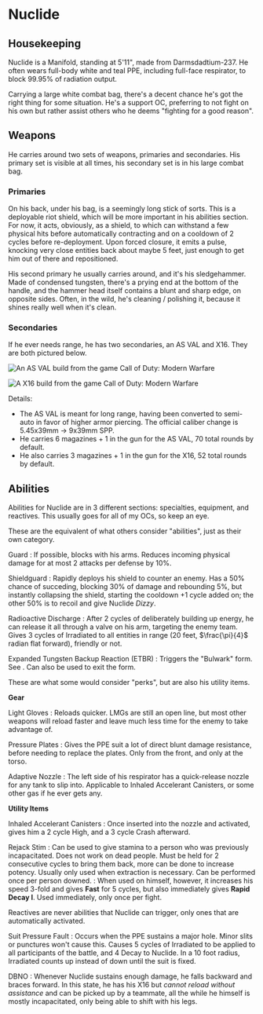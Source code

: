 # Nuclide

## Housekeeping

Nuclide is a Manifold, standing at 5'11", made from Darmsdadtium-237.
He often wears full-body white and teal PPE, including full-face respirator, to block 99.95% of radiation output.

Carrying a large white combat bag, there's a decent chance he's got the right thing for some situation.
He's a support OC, preferring to not fight on his own but rather assist others who he deems "fighting for a good reason".

## Weapons

He carries around two sets of weapons, primaries and secondaries.
His primary set is visible at all times, his secondary set is in his large combat bag.

### Primaries

On his back, under his bag, is a seemingly long stick of sorts.
This is a deployable riot shield, which will be more important in his abilities section.
For now, it acts, obviously, as a shield, to which can withstand a few physical hits before automatically contracting and on a cooldown of 2 cycles before re-deployment.
Upon forced closure, it emits a pulse, knocking very close entities back about maybe 5 feet, just enough to get him out of there and repositioned.

His second primary he usually carries around, and it's his sledgehammer.
Made of condensed tungsten, there's a prying end at the bottom of the handle, and the hammer head itself contains a blunt and sharp edge, on opposite sides.
Often, in the wild, he's cleaning / polishing it, because it shines really well when it's clean.

### Secondaries

If he ever needs range, he has two secondaries, an AS VAL and X16.
They are both pictured below.

![An AS VAL build from the game Call of Duty: Modern Warfare](Nuclide-AS-VAL.png)

![A X16 build from the game Call of Duty: Modern Warfare](Nuclide-X16.png)

Details:

* The AS VAL is meant for long range, having been converted to semi-auto in favor of higher armor piercing.
The official caliber change is 5.45x39mm -> 9x39mm SPP.
* He carries 6 magazines + 1 in the gun for the AS VAL, 70 total rounds by default.
* He also carries 3 magazines + 1 in the gun for the X16, 52 total rounds by default.

## Abilities

Abilities for Nuclide are in 3 different sections: specialties, equipment, and reactives.
This usually goes for all of my OCs, so keep an eye.

<tabs>

<tab id="special" title="Specialties">

These are the equivalent of what others consider "abilities", just as their own category.

Guard
: If possible, blocks with his arms. Reduces incoming physical damage for at most 2 attacks per defense by 10%.

Shieldguard
: Rapidly deploys his shield to counter an enemy. Has a 50% chance of succeding, blocking 30% of damage and rebounding 5%, but instantly collapsing the shield, starting the cooldown +1 cycle added on; the other 50% is to recoil and give Nuclide *Dizzy*.

Radioactive Discharge
: After 2 cycles of deliberately building up energy, he can release it all through a valve on his arm, targeting the enemy team.
Gives 3 cycles of Irradiated to all entities in range (20 feet, $\frac{\pi}{4}$ radian flat forward), friendly or not.

Expanded Tungsten Backup Reaction (ETBR)
: Triggers the "Bulwark" form.
See [](Nuclide-Bulwark.md).
Can also be used to exit the form.

</tab>

<tab id="equip" title="Equipment">

These are what some would consider "perks", but are also his utility items.

**Gear**

Light Gloves
: Reloads quicker.
LMGs are still an open line, but most other weapons will reload faster and leave much less time for the enemy to take advantage of.

Pressure Plates
: Gives the PPE suit a lot of direct blunt damage resistance, before needing to replace the plates.
Only from the front, and only at the torso.

Adaptive Nozzle
: The left side of his respirator has a quick-release nozzle for any tank to slip into.
Applicable to Inhaled Accelerant Canisters, or some other gas if he ever gets any.

**Utility Items**

Inhaled Accelerant Canisters
: Once inserted into the nozzle and activated, gives him a 2 cycle High, and a 3 cycle Crash afterward.

Rejack Stim
: Can be used to give stamina to a person who was previously incapacitated.
Does not work on dead people.
Must be held for 2 consecutive cycles to bring them back, more can be done to increase potency.
Usually only used when extraction is necessary.
Can be performed once per person downed.
: When used on himself, however, it increases his speed 3-fold and gives **Fast** for 5 cycles, but also immediately gives **Rapid Decay I**.
Used immediately, only once per fight.

</tab>
<tab id="react" title="Reactives">

Reactives are never abilities that Nuclide can trigger, only ones that are automatically activated.

Suit Pressure Fault
: Occurs when the PPE sustains a major hole.
Minor slits or punctures won't cause this.
Causes 5 cycles of Irradiated to be applied to all participants of the battle, and 4 Decay to Nuclide.
In a 10 foot radius, Irradiated counts up instead of down until the suit is fixed.

DBNO
: Whenever Nuclide sustains enough damage, he falls backward and braces forward.
In this state, he has his X16 but *cannot reload without assistance* and can be picked up by a teammate, all the while he himself is mostly incapacitated, only being able to shift with his legs.

</tab>

</tabs>